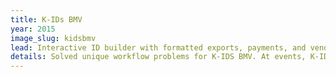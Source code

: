 ```yaml
---
title: K-IDs BMV
year: 2015
image_slug: kidsbmv
lead: Interactive ID builder with formatted exports, payments, and vendors.
details: Solved unique workflow problems for K-IDS BMV. At events, K-IDS BMV collect identity information from parents to print a child ID card. I built a secure, performant online tool for selling and printing these IDs. A core concept was the export to Windows ID printing software.
---
```

